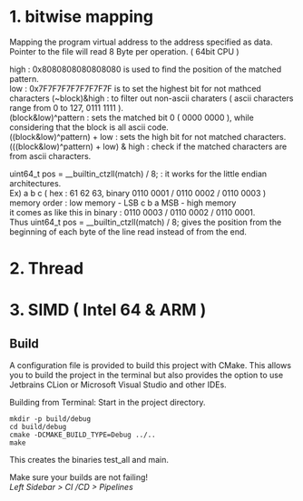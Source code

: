 # 1. bitwise mapping  
Mapping the program virtual address to the address specified as data.    
Pointer to the file will read 8 Byte per operation. ( 64bit CPU )   

high : 0x8080808080808080 is used to find the position of the matched pattern.     
low : 0x7F7F7F7F7F7F7F7F is to set the highest bit for not mathced characters
(~block)&high : to filter out non-ascii charaters ( ascii characters range from 0 to 127, 0111 1111 ).  
(block&low)^pattern : sets the matched bit 0 ( 0000 0000 ), while considering that the block is all ascii code.  
((block&low)^pattern) + low : sets the high bit for not matched characters.  
(((block&low)^pattern) + low) & high : check if the matched characters are from ascii characters.  

uint64_t pos = __builtin_ctzll(match) / 8; : it works for the little endian architectures.  
Ex) a b c  ( hex : 61 62 63, binary 0110 0001 / 0110 0002 / 0110 0003 )     
memory order : low memory - LSB c b a MSB - high memory   
it comes as like this in binary : 0110 0003 / 0110 0002 / 0110 0001.  
Thus uint64_t pos = __builtin_ctzll(match) / 8; gives the position from the beginning of each byte of the line read instead of from the end.  

# 2. Thread 
# 3. SIMD ( Intel 64 & ARM )




## Build
A configuration file is provided to build this project with CMake.
This allows you to build the project in the terminal but also
provides the option to use Jetbrains CLion or Microsoft Visual Studio
and other IDEs.

Building from Terminal:
Start in the project directory.
```
mkdir -p build/debug
cd build/debug
cmake -DCMAKE_BUILD_TYPE=Debug ../..
make
```

This creates the binaries test_all and main.

Make sure your builds are not failing! <br/>
*Left Sidebar > CI /CD > Pipelines*
